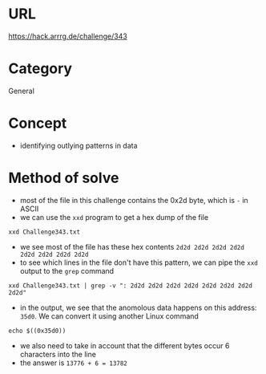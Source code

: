 # URL
https://hack.arrrg.de/challenge/343
# Category
General
# Concept
* identifying outlying patterns in data
# Method of solve
* most of the file in this challenge contains the 0x2d byte, which is `-` in ASCII
* we can use the `xxd` program to get a hex dump of the file
```
xxd Challenge343.txt
```
* we see most of the file has these hex contents `2d2d 2d2d 2d2d 2d2d 2d2d 2d2d 2d2d 2d2d`
* to see which lines in the file don't have this pattern, we can pipe the `xxd` output to the `grep` command
```
xxd Challenge343.txt | grep -v ": 2d2d 2d2d 2d2d 2d2d 2d2d 2d2d 2d2d 2d2d"
```
* in the output, we see that the anomolous data happens on this address: `35d0`. We can convert it using another Linux command
```
echo $((0x35d0))
```
* we also need to take in account that the different bytes occur 6 characters into the line
* the answer is `13776 + 6 = 13782`

